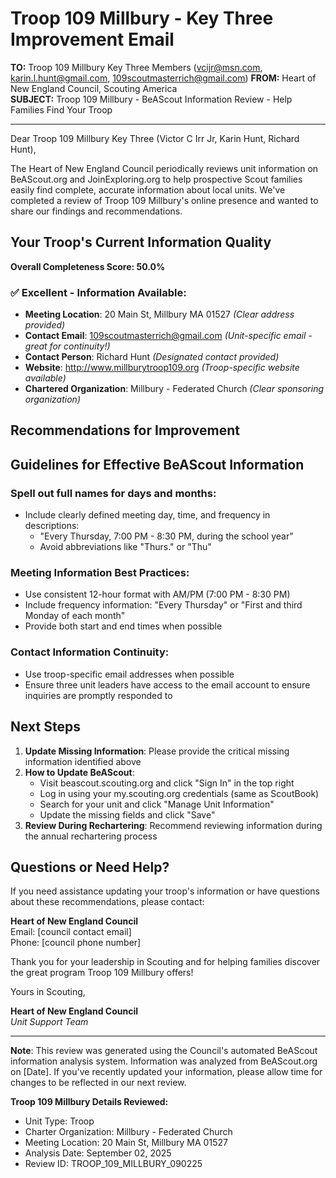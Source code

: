 # Troop 109 Millbury - Key Three Improvement Email

**TO:** Troop 109 Millbury Key Three Members (vcijr@msn.com, karin.l.hunt@gmail.com, 109scoutmasterrich@gmail.com)
**FROM:** Heart of New England Council, Scouting America  
**SUBJECT:** Troop 109 Millbury - BeAScout Information Review - Help Families Find Your Troop  

---

Dear Troop 109 Millbury Key Three (Victor C Irr Jr, Karin  Hunt, Richard  Hunt),

The Heart of New England Council periodically reviews unit information on BeAScout.org and JoinExploring.org to help prospective Scout families easily find complete, accurate information about local units. We've completed a review of Troop 109 Millbury's online presence and wanted to share our findings and recommendations.

## Your Troop's Current Information Quality

**Overall Completeness Score: 50.0%**



### ✅ **Excellent - Information Available:**
- **Meeting Location**: 20 Main St, Millbury MA 01527 *(Clear address provided)*
- **Contact Email**: 109scoutmasterrich@gmail.com *(Unit-specific email - great for continuity!)*
- **Contact Person**: Richard Hunt *(Designated contact provided)*
- **Website**: http://www.millburytroop109.org *(Troop-specific website available)*
- **Chartered Organization**: Millbury - Federated Church *(Clear sponsoring organization)*

## Recommendations for Improvement



## Guidelines for Effective BeAScout Information

### **Spell out full names for days and months:**
- Include clearly defined meeting day, time, and frequency in descriptions:
  - "Every Thursday, 7:00 PM - 8:30 PM, during the school year"
  - Avoid abbreviations like "Thurs." or "Thu"

### **Meeting Information Best Practices:**
- Use consistent 12-hour format with AM/PM (7:00 PM - 8:30 PM)
- Include frequency information: "Every Thursday" or "First and third Monday of each month"
- Provide both start and end times when possible

### **Contact Information Continuity:**
- Use troop-specific email addresses when possible
- Ensure three unit leaders have access to the email account to ensure inquiries are promptly responded to

## Next Steps

1. **Update Missing Information**: Please provide the critical missing information identified above
2. **How to Update BeAScout**: 
   - Visit beascout.scouting.org and click "Sign In" in the top right
   - Log in using your my.scouting.org credentials (same as ScoutBook)
   - Search for your unit and click "Manage Unit Information"
   - Update the missing fields and click "Save"
3. **Review During Rechartering**: Recommend reviewing information during the annual rechartering process

## Questions or Need Help?

If you need assistance updating your troop's information or have questions about these recommendations, please contact:

**Heart of New England Council**  
Email: [council contact email]  
Phone: [council phone number]

Thank you for your leadership in Scouting and for helping families discover the great program Troop 109 Millbury offers!

Yours in Scouting,

**Heart of New England Council**  
*Unit Support Team*

---

**Note**: This review was generated using the Council's automated BeAScout information analysis system. Information was analyzed from BeAScout.org on [Date]. If you've recently updated your information, please allow time for changes to be reflected in our next review.

**Troop 109 Millbury Details Reviewed:**
- Unit Type: Troop
- Charter Organization: Millbury - Federated Church  
- Meeting Location: 20 Main St, Millbury MA 01527
- Analysis Date: September 02, 2025
- Review ID: TROOP_109_MILLBURY_090225